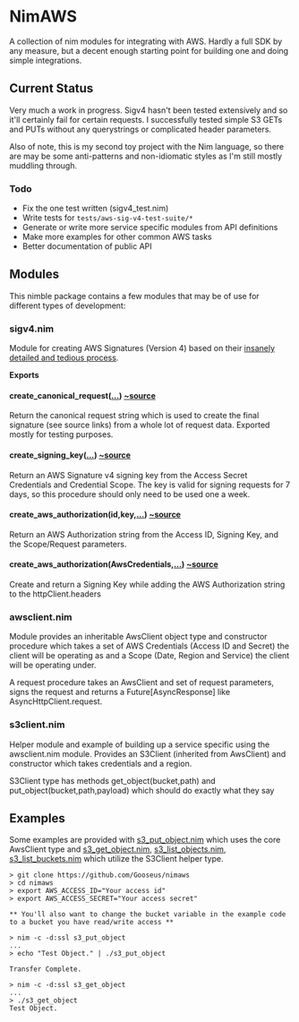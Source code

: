 # NimAWS

A collection of nim modules for integrating with AWS.  Hardly a full SDK by any measure, but a decent enough starting point for building one and doing simple integrations.

## Current Status

Very much a work in progress.  Sigv4 hasn't been tested extensively and so it'll certainly fail for certain requests.  I successfully tested simple S3 GETs and PUTs without any querystrings or complicated header parameters.

Also of note, this is my second toy project with the Nim language, so there are may be some anti-patterns and non-idiomatic styles as I'm still mostly muddling through.

### Todo

* Fix the one test written (sigv4_test.nim)
* Write tests for `tests/aws-sig-v4-test-suite/*`
* Generate or write more service specific modules from API definitions
* Make more examples for other common AWS tasks
* Better documentation of public API

## Modules

This nimble package contains a few modules that may be of use for different types of development:

### sigv4.nim

Module for creating AWS Signatures (Version 4) based on their [insanely detailed and tedious process](http://docs.aws.amazon.com/general/latest/gr/signature-version-4.html).

**Exports**

#### create_canonical_request([...](./nimaws/sigv4.nim#L108)) [~source](./nimaws/sigv4.nim#L108)

Return the canonical request string which is used to create the final signature (see source links) from a whole lot of request data.  Exported mostly for testing purposes.

#### create_signing_key([...](./nimaws/sigv4.nim#L129)) [~source](./nimaws/sigv4.nim#L129)

Return an AWS Signature v4 signing key from the Access Secret Credentials and Credential Scope.  The key is valid for signing requests for 7 days, so this procedure should only need to be used one a week.

#### create_aws_authorization(id,key,[...](./nimaws/sigv4.nim#L135)) [~source](./nimaws/sigv4.nim#L135)

Return an AWS Authorization string from the Access ID, Signing Key, and the Scope/Request parameters.

#### create_aws_authorization(AwsCredentials,[...](./nimaws/sigv4.nim#L165)) [~source](./nimaws/sigv4.nim#L165)

Create and return a Signing Key while adding the AWS Authorization string to the httpClient.headers

### awsclient.nim

Module provides an inheritable AwsClient object type and constructor procedure which takes a set of AWS Credentials (Access ID and Secret) the client will be operating as and a Scope (Date, Region and Service) the client will be operating under.

A request procedure takes an AwsClient and set of request parameters, signs the request and returns a Future[AsyncResponse] like  AsyncHttpClient.request.

### s3client.nim

Helper module and example of building up a service specific using the awsclient.nim module.  Provides an S3Client (inherited from AwsClient) and constructor which takes credentials and a region.

S3Client type has methods get_object(bucket,path) and put_object(bucket,path,payload) which should do exactly what they say

## Examples

Some examples are provided with [s3_put_object.nim](./s3_put_object.nim) which uses the core AwsClient type and [s3_get_object.nim](./s3_get_object.nim), [s3_list_objects.nim](./s3_list_objects.nim), [s3_list_buckets.nim](./s3_list_buckets.nim) which utilize the S3Client helper type.

```
> git clone https://github.com/Gooseus/nimaws
> cd nimaws
> export AWS_ACCESS_ID="Your access id"
> export AWS_ACCESS_SECRET="Your access secret"

** You'll also want to change the bucket variable in the example code to a bucket you have read/write access **

> nim -c -d:ssl s3_put_object
...
> echo "Test Object." | ./s3_put_object

Transfer Complete.

> nim -c -d:ssl s3_get_object
...
> ./s3_get_object
Test Object.

```

